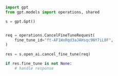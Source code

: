 <!-- Start SDK Example Usage -->
```python
import gpt
from gpt.models import operations, shared

s = gpt.Gpt()


req = operations.CancelFineTuneRequest(
    fine_tune_id="ft-AF1WoRqd3aJAHsqc9NY7iL8F",
)
    
res = s.open_ai.cancel_fine_tune(req)

if res.fine_tune is not None:
    # handle response
```
<!-- End SDK Example Usage -->